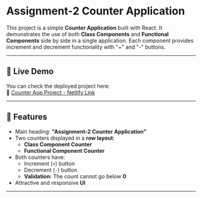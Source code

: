 # Assignment-2 Counter Application

This project is a simple **Counter Application** built with React. It demonstrates the use of both **Class Components** and **Functional Components** side by side in a single application. Each component provides increment and decrement functionality with "+" and "-" buttons.

---

## 🚀 Live Demo  
You can check the deployed project here:  
🔗 [Counter App Project - Netlify Link](https://counter-app-project-sub.netlify.app/)

---

## 📌 Features
- Main heading: **"Assignment-2 Counter Application"**
- Two counters displayed in a **row layout**:
  - **Class Component Counter**
  - **Functional Component Counter**
- Both counters have:
  - Increment (`+`) button  
  - Decrement (`-`) button  
  - **Validation:** The count cannot go below **0**
- Attractive and responsive **UI**

---
